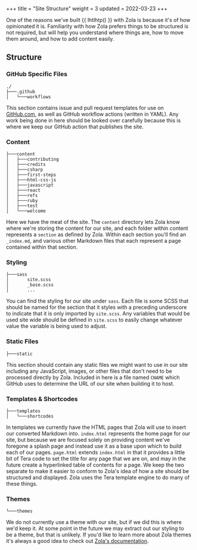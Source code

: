 +++
title = "Site Structure"
weight = 3
updated = 2022-03-23
+++

One of the reasons we've built {{ lhtlhtp() }} with Zola is because it's of how
opinionated it is. Familiarity with how Zola prefers things to be structured is
not required, but will help you understand where things are, how to move them
around, and how to add content easily.

## Structure

### GitHub Specific Files

```
./
├───.github
│   └───workflows
```

This section contains issue and pull request templates for use on 
[GitHub.com](https://github.com/), as well as GitHub workflow actions (written
in YAML). Any work being done in here should be looked over carefully because
this is where we keep our GitHub action that publishes the site.

### Content

```
├───content
│   ├───contributing
│   ├───credits
│   ├───csharp
│   ├───first-steps
│   ├───html-css-js
│   ├───javascript
│   ├───react
│   ├───refs
│   ├───ruby
│   ├───test
│   └───welcome
```

Here we have the meat of the site. The `content` directory lets Zola know where
we're storing the content for our site, and each folder within content
represents a `section` as defined by Zola. Within each section you'll find an
`_index.md`, and various other Markdown files that each represent a page
contained within that section.

### Styling

```
├───sass
│       site.scss
│       _base.scss
│       ...
```

You can find the styling for our site under `sass`. Each file is some SCSS that
should be named for the section that it styles with a preceding underscore to
indicate that it is only imported by `site.scss`. Any variables that would be
used site wide should be defined in `site.scss` to easily change whatever value
the variable is being used to adjust.

### Static Files

```
├───static
```

This section should contain any static files we might want to use in our site
including any JavaScript, images, or other files that don't need to be processed
directly by Zola. Included in here is a file named `CNAME` which GitHub uses to
determine the URL of our site when building it to host.

### Templates & Shortcodes

```
├───templates
│   └───shortcodes
```

In templates we currently have the HTML pages that Zola will use to insert our
converted Markdown into. `index.html` represents the home page for our site, but
because we are focused solely on providing content we've foregone a splash page
and instead use it as a base upon which to build each of our pages. `page.html`
extends `index.html` in that it provides a little bit of Tera code to set the
title for any page that we are on, and may in the future create a hyperlinked
table of contents for a page. We keep the two separate to make it easier to
conform to Zola's idea of how a site should be structured and displayed. Zola
uses the Tera template engine to do many of these things.

### Themes

```
└───themes
```

We do not currently use a theme with our site, but if we did this is where we'd
keep it. At some point in the future we may extract out our styling to be a 
theme, but that is unlikely. If you'd like to learn more about Zola themes it's
always a good idea to check out [Zola's documentation](https://www.getzola.org/documentation/themes/installing-and-using-themes/).
